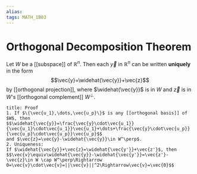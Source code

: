 ```yaml
---
alias:
tags: MATH_1B03
---
```

# Orthogonal Decomposition Theorem
Let $W$ be a [[subspace]] of $\mathbb{R}^n$. Then each $\vec{y}$ in $\mathbb{R}^n$ can be written **uniquely** in the form
$$\vec{y}=\widehat{\vec{y}}+\vec{z}$$
by [[orthogonal projection]], where $\widehat{\vec{y}}$ is in $W$ and $\vec{z}$ is in $W$'s [[orthogonal complement]] $W^\perp$.

```ad-abstract
title: Proof
1. If $\{\vec{u_1},\dots,\vec{u_p}\}$ is any [[orthogonal basis]] of $W$, then
$$\widehat{\vec{y}}=\frac{\vec{y}\cdot\vec{u_1}}{\vec{u_1}\cdot\vec{u_1}}\vec{u_1}+\dots+\frac{\vec{y}\cdot\vec{u_p}}{\vec{u_p}\cdot\vec{u_p}}\vec{u_p}$$
and $\vec{z}=\vec{y}-\widehat{\vec{y}}\in W^\perp$. 
2. Uniqueness:
If $\widehat{\vec{y}}+\vec{z}=\widehat{\vec{y'}}+\vec{z'}$, then $$\vec{v}\equiv\widehat{\vec{y}}-\widehat{\vec{y'}}=\vec{z'}-\vec{z}\in W \cap W^\perp\Rightarrow 0=\vec{v}\cdot\vec{v}=||\vec{v}||^2\Rightarrow\vec{v}=\vec{0}$$
```